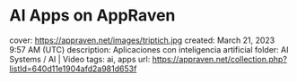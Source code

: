# AI Apps on AppRaven

cover: https://appraven.net/images/triptich.jpg
created: March 21, 2023 9:57 AM (UTC)
description: Aplicaciones con inteligencia artificial
folder: AI Systems / AI | Video
tags: ai, apps
url: https://appraven.net/collection.php?listId=640d11e1904afd2a981d653f